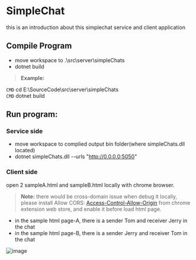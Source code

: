 # SimpleChat
this is an introduction about this simplechat service and client application

## Compile Program
- move workspace to .\src\server\simpleChats
- dotnet build
> **Example:** 

`CMD` cd E:\SourceCode\src\server\simpleChats  
`CMD` dotnet build  

## Run program:

### Service side
- move workspace to complied output bin folder(where simpleChats.dll located)
- dotnet simpleChats.dll --urls "http://0.0.0.0:5050"


### Client side
open 2 sampleA.html and sampleB.html locally with chrome browser. 
> **Note:** there would be cross-domain issue when debug it locally, please install Allow CORS: [Access-Control-Allow-Origin](https://chrome.google.com/webstore/detail/allow-cors-access-control/lhobafahddgcelffkeicbaginigeejlf?hl=en) from chrome extension web store, and enable it before load html page.

- in the sample html page-A, there is a sender Tom and receiver Jerry in the chat
- in the sample html page-B, there is a sender Jerry and receiver Tom in the chat

![image](https://user-images.githubusercontent.com/20292145/198251463-444df881-3995-43f5-9ce1-3bcc430df48c.png)
